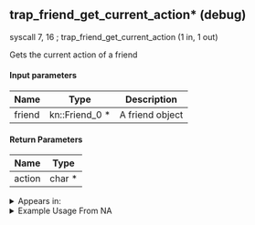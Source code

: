 ## trap_friend_get_current_action* (debug)

syscall 7, 16 ; trap_friend_get_current_action (1 in, 1 out)

Gets the current action of a friend

#### Input parameters
| Name | Type | Description
|------|------|------------
| friend   | kn::Friend_0 *   | A friend object


#### Return Parameters
| Name | Type
|------|-----
| action   | char *   


<details>
	<summary>Appears in:</summary>

</details>

<details>
	<summary>Example Usage From NA</summary>

</details>

